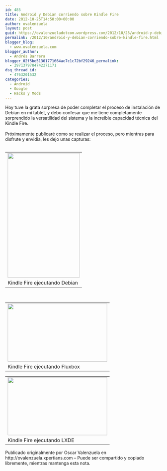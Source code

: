 ```yaml
---
id: 485
title: Android y Debian corriendo sobre Kindle Fire
date: 2012-10-25T14:50:00+00:00
author: ovalenzuela
layout: post
guid: https://ovalenzueladotcom.wordpress.com/2012/10/25/android-y-debian-corriendo-sobre-kindle-fire
permalink: /2012/10/android-y-debian-corriendo-sobre-kindle-fire.html
blogger_blog:
  - www.ovalenzuela.com
blogger_author:
  - Andrés Barrera
blogger_02f5be51301771664ae7c1c72bf29246_permalink:
  - 2971379784742271171
dsq_thread_id:
  - 4763201532
categories:
  - Android
  - Google
  - Hacks y Mods
---
```

<span>Hoy tuve la grata sorpresa de poder completar el proceso de instalación de Debian en mi tablet, y debo confesar que me tiene completamente sorprendido la versatilidad del sistema y la increíble capacidad técnica del Kindle Fire.</span>  
<span><br /></span><span>Próximamente publicaré como se realizar el proceso, pero mientras para disfrute y envidia, les dejo unas capturas:</span>  
<span><br /></span>
  


<table align="center" cellpadding="0" cellspacing="0">
  <tr>
    <td>
      <a href="http://www.ovalenzuela.com/wp-content/uploads/2016/02/3b46e-shell.png"><span><img border="0" src="http://www.ovalenzuela.com/wp-content/uploads/2016/02/3b46e-shell.png" height="400" width="231" /></span></a>
    </td>
  </tr>
  
  <tr>
    <td>
      <span>Kindle Fire ejecutando Debian</span>
    </td>
  </tr>
</table>

<span><br /></span>
  


<table align="center" cellpadding="0" cellspacing="0">
  <tr>
    <td>
      <a href="http://www.ovalenzuela.com/wp-content/uploads/2016/02/027a2-fluxbox.png"><span><img border="0" src="http://www.ovalenzuela.com/wp-content/uploads/2016/02/027a2-fluxbox.png" height="186" width="320" /></span></a>
    </td>
  </tr>
  
  <tr>
    <td>
      <span>Kindle Fire ejecutando Fluxbox</span>
    </td>
  </tr>
</table>

<table align="center" cellpadding="0" cellspacing="0">
  <tr>
    <td>
      <a href="http://www.ovalenzuela.com/wp-content/uploads/2016/02/5c545-lxde.png"><span><img border="0" src="http://www.ovalenzuela.com/wp-content/uploads/2016/02/5c545-lxde.png" height="186" width="320" /></span></a>
    </td>
  </tr>
  
  <tr>
    <td>
      <span>Kindle Fire ejecutando LXDE</span>
    </td>
  </tr>
</table>

<div>
  Publicado originalmente por Oscar Valenzuela en http://ovalenzuela.xpertians.com &#8211; Puede ser compartido y copiado libremente, mientras mantenga esta nota.
</div>